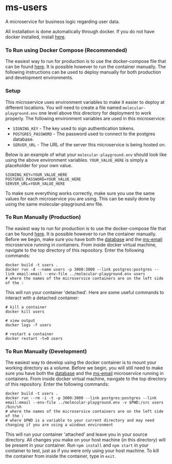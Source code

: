# ms-users
A microservice for business logic regarding user data.

All installation is done automatically through docker. If you do not have docker installed, install [here](https://docs.docker.com/engine/installation/).

### To Run using Docker Compose (Recommended)
The easiest way to run for production is to use the docker-compose file that can be found [here](https://github.com/molecular-playground/molecular-playground). It is possible however to run the container manually. The following instructions can be used to deploy manually for both production and development environments.

### Setup
This microservice uses environment variables to make it easier to deploy at different locations. You will need to create a file named ```molecular-playground.env``` one level above this directory for deployment to work properly. The following environment variables are used in this microservice:

- ```SIGNING_KEY``` - The key used to sign authentication tokens.
- ```POSTGRES_PASSWORD``` - The password used to connect to the postgres database.
- ```SERVER_URL``` - The URL of the server this microservice is being hosted on.

Below is an example of what your ```molecular-playground.env``` should look like using the above environment variables. ```YOUR_VALUE_HERE``` is simply a placeholder for your own value.
```
SIGNING_KEY=YOUR_VALUE_HERE
POSTGRES_PASSWORD=YOUR_VALUE_HERE
SERVER_URL=YOUR_VALUE_HERE
```

To make sure everything works correctly, make sure you use the same values for each microservice you are using. This can be easily done by using the same molecular-playground.env file.

### To Run Manually (Production)
The easiest way to run for production is to use the docker-compose file that can be found [here](https://github.com/molecular-playground/molecular-playground). It is possible however to run the container manually. Before we begin, make sure you have both the [database](https://github.com/Molecular-Playground/databaes) and the [ms-email](https://github.com/Molecular-Playground/databaes) microservice running in containers. From inside docker virtual machine, navigate to the top directory of this repository. Enter the following commands:
```
docker build -t users .
docker run -d --name users -p 3000:3000 --link postgres:postgres --link email:email --env-file ../molecular-playground.env users
# where the names of the microservice containers are on the left side of the :
```

This will run your container 'detached'. Here are some useful commands to interact with a detached container:
```
# kill a container
docker kill users

# view output
docker logs -f users

# restart a container
docker restart -t=0 users
```

### To Run Manually (Development)
The easiest way to develop using the docker container is to mount your working directory as a volume. Before we begin, you will still need to make sure you have both the [database](https://github.com/Molecular-Playground/databaes) and the [ms-email](https://github.com/Molecular-Playground/databaes) microservice running in containers. From inside docker virtual machine, navigate to the top directory of this repository. Enter the following commands:
```
docker build -t users .
docker run --rm -i -t -p 3000:3000 --link postgres:postgres --link email:email --env-file ../molecular-playground.env -v $PWD:/src users /bin/sh
# where the names of the microservice containers are on the left side of the :
# where $PWD is a variable to your current directory and may need changing if you are using a windows environment
```

This will run your container 'attached' and leave you in your source directory. All changes you make on your host machine (in this directory) will be present in your container. Run ```npm install``` and ```npm start``` in your container to test, just as if you were only using your host machine. To kill the container from inside the container, type in ```exit```.
